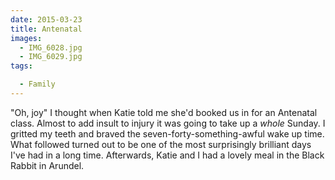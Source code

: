 ```yaml
---
date: 2015-03-23
title: Antenatal
images:
  - IMG_6028.jpg
  - IMG_6029.jpg
tags:

  - Family
---
```

"Oh, joy" I thought when Katie told me she'd booked us in for an Antenatal class. Almost to add insult to injury it was going to take up a _whole_ Sunday. I gritted my teeth and braved the seven-forty-something-awful wake up time. What followed turned out to be one of the most surprisingly brilliant days I've had in a long time.  Afterwards, Katie and I had a lovely meal in the Black Rabbit in Arundel.